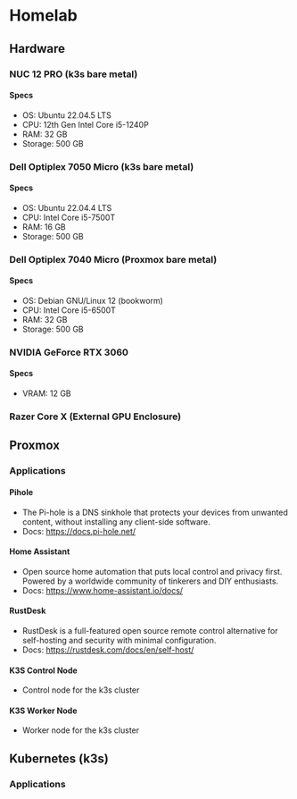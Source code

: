 # Homelab 
## Hardware
### NUC 12 PRO (k3s bare metal)
#### Specs
- OS: Ubuntu 22.04.5 LTS
- CPU: 12th Gen Intel Core i5-1240P
- RAM: 32 GB
- Storage: 500 GB

### Dell Optiplex 7050 Micro (k3s bare metal)
#### Specs
- OS: Ubuntu 22.04.4 LTS
- CPU: Intel Core i5-7500T
- RAM: 16 GB
- Storage: 500 GB

### Dell Optiplex 7040 Micro (Proxmox bare metal)
#### Specs
- OS: Debian GNU/Linux 12 (bookworm) 
- CPU: Intel Core i5-6500T
- RAM: 32 GB
- Storage: 500 GB

### NVIDIA GeForce RTX 3060
#### Specs
- VRAM: 12 GB

### Razer Core X (External GPU Enclosure)

## Proxmox
### Applications
#### Pihole
- The Pi-hole is a DNS sinkhole that protects your devices from unwanted content, without installing any client-side software.
- Docs: https://docs.pi-hole.net/
#### Home Assistant
- Open source home automation that puts local control and privacy first. Powered by a worldwide community of tinkerers and DIY enthusiasts.
- Docs: https://www.home-assistant.io/docs/
#### RustDesk
- RustDesk is a full-featured open source remote control alternative for self-hosting and security with minimal configuration.
- Docs: https://rustdesk.com/docs/en/self-host/
#### K3S Control Node
- Control node for the k3s cluster
#### K3S Worker Node
- Worker node for the k3s cluster

## Kubernetes (k3s)
### Applications